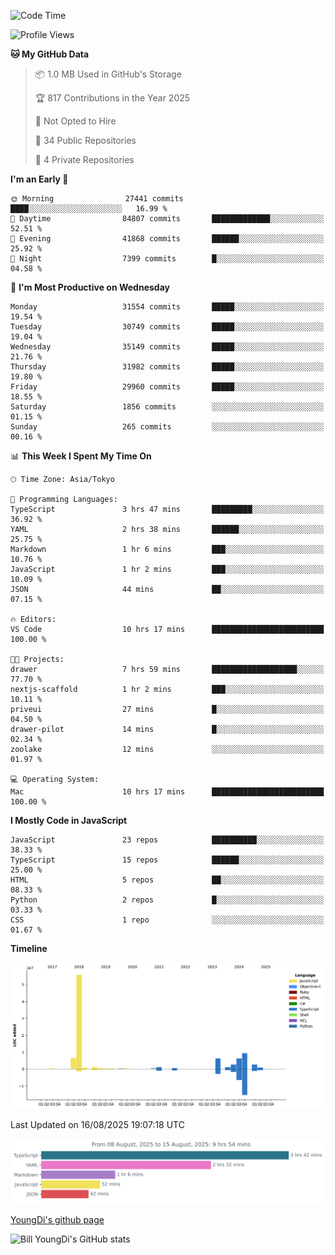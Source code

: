 <!--START_SECTION:waka-->
![Code Time](http://img.shields.io/badge/Code%20Time-1%2C381%20hrs%2022%20mins-blue)

![Profile Views](http://img.shields.io/badge/Profile%20Views-0-blue)

**🐱 My GitHub Data** 

> 📦 1.0 MB Used in GitHub's Storage 
 > 
> 🏆 817 Contributions in the Year 2025
 > 
> 🚫 Not Opted to Hire
 > 
> 📜 34 Public Repositories 
 > 
> 🔑 4 Private Repositories 
 > 
**I'm an Early 🐤** 

```text
🌞 Morning                27441 commits       ████░░░░░░░░░░░░░░░░░░░░░   16.99 % 
🌆 Daytime                84807 commits       █████████████░░░░░░░░░░░░   52.51 % 
🌃 Evening                41868 commits       ██████░░░░░░░░░░░░░░░░░░░   25.92 % 
🌙 Night                  7399 commits        █░░░░░░░░░░░░░░░░░░░░░░░░   04.58 % 
```
📅 **I'm Most Productive on Wednesday** 

```text
Monday                   31554 commits       █████░░░░░░░░░░░░░░░░░░░░   19.54 % 
Tuesday                  30749 commits       █████░░░░░░░░░░░░░░░░░░░░   19.04 % 
Wednesday                35149 commits       █████░░░░░░░░░░░░░░░░░░░░   21.76 % 
Thursday                 31982 commits       █████░░░░░░░░░░░░░░░░░░░░   19.80 % 
Friday                   29960 commits       █████░░░░░░░░░░░░░░░░░░░░   18.55 % 
Saturday                 1856 commits        ░░░░░░░░░░░░░░░░░░░░░░░░░   01.15 % 
Sunday                   265 commits         ░░░░░░░░░░░░░░░░░░░░░░░░░   00.16 % 
```


📊 **This Week I Spent My Time On** 

```text
🕑︎ Time Zone: Asia/Tokyo

💬 Programming Languages: 
TypeScript               3 hrs 47 mins       █████████░░░░░░░░░░░░░░░░   36.92 % 
YAML                     2 hrs 38 mins       ██████░░░░░░░░░░░░░░░░░░░   25.75 % 
Markdown                 1 hr 6 mins         ███░░░░░░░░░░░░░░░░░░░░░░   10.76 % 
JavaScript               1 hr 2 mins         ███░░░░░░░░░░░░░░░░░░░░░░   10.09 % 
JSON                     44 mins             ██░░░░░░░░░░░░░░░░░░░░░░░   07.15 % 

🔥 Editors: 
VS Code                  10 hrs 17 mins      █████████████████████████   100.00 % 

🐱‍💻 Projects: 
drawer                   7 hrs 59 mins       ███████████████████░░░░░░   77.70 % 
nextjs-scaffold          1 hr 2 mins         ███░░░░░░░░░░░░░░░░░░░░░░   10.11 % 
priveui                  27 mins             █░░░░░░░░░░░░░░░░░░░░░░░░   04.50 % 
drawer-pilot             14 mins             █░░░░░░░░░░░░░░░░░░░░░░░░   02.34 % 
zoolake                  12 mins             ░░░░░░░░░░░░░░░░░░░░░░░░░   01.97 % 

💻 Operating System: 
Mac                      10 hrs 17 mins      █████████████████████████   100.00 % 
```

**I Mostly Code in JavaScript** 

```text
JavaScript               23 repos            ██████████░░░░░░░░░░░░░░░   38.33 % 
TypeScript               15 repos            ██████░░░░░░░░░░░░░░░░░░░   25.00 % 
HTML                     5 repos             ██░░░░░░░░░░░░░░░░░░░░░░░   08.33 % 
Python                   2 repos             █░░░░░░░░░░░░░░░░░░░░░░░░   03.33 % 
CSS                      1 repo              ░░░░░░░░░░░░░░░░░░░░░░░░░   01.67 % 
```



**Timeline**

![Lines of Code chart](https://raw.githubusercontent.com/Youngdi/Youngdi/master/assets/bar_graph.png)


 Last Updated on 16/08/2025 19:07:18 UTC
<!--END_SECTION:waka-->

![wakatime](./images/stat.svg)

[YoungDi's github page](https://youngdi.github.io)

![Bill YoungDi's GitHub stats](https://github-readme-stats.vercel.app/api?username=youngdi&count_private=true&show_icons=true)
